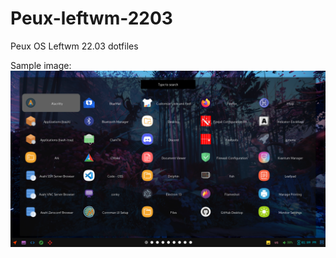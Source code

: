 # Peux-leftwm-2203
Peux OS Leftwm 22.03 dotfiles

Sample image:
![](https://github.com/peux-os-sic/Peux-leftwm-2203/blob/master/lft2.png)
